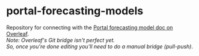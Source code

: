 # portal-forecasting-models
Repository for connecting with the [Portal forecasting model doc on Overleaf](https://www.overleaf.com/12556055dvthwndmdmrm).  
*Note: Overleaf's Git bridge isn't perfect yet.  
So, once you're done editing you'll need to do a manual bridge (pull-push)*.